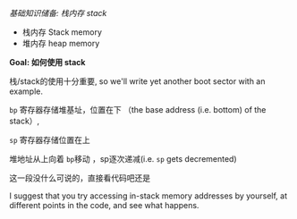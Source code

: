 *基础知识储备:  栈内存 stack*

* 栈内存 Stack memory 
* 堆内存 heap memory

**Goal: 如何使用 stack**

栈/stack的使用十分重要, so we'll write yet another boot sector
with an example.

`bp` 寄存器存储堆基址，位置在下 （the base address (i.e. bottom) of the stack）,

`sp` 寄存器存储位置在上

堆地址从上向着 `bp`移动 ，sp逐次递减(i.e. `sp` gets decremented)

这一段没什么可说的，直接看代码吧还是

I suggest that you try accessing in-stack memory addresses by yourself, 
at different points in the code, and see what happens.
